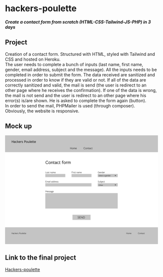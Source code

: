 # hackers-poulette

***Create a contact form from scratch (HTML-CSS-Tailwind-JS-PHP) in 3 days***  

## Project

Creation of a contact form. Structured with HTML, styled with Tailwind and CSS and hosted on Heroku.  
The user needs to complete a bunch of inputs (last name, first name, gender, email address, subject and the message). All the inputs needs to be completed in order to submit the form. The data received are sanitized and processed in order to know if they are valid or not. If all of the data are correctly sanitized and valid, the mail is send (the user is redirect to an other page where he receives the confirmation). If one of the data is wrong, the mail is not send and the user is redirect to an other page where his error(s) is/are shown. He is asked to complete the form again (button).  
In order to send the mail, PHPMailer is used (through composer).  
Obviously, the website is responsive.  

## Mock up

![Mock up :](./assets/img/Desktop%20-%201.png)  

## Link to the final project  

[Hackers-poulette](https://hackers-poulette-jp.herokuapp.com/)
